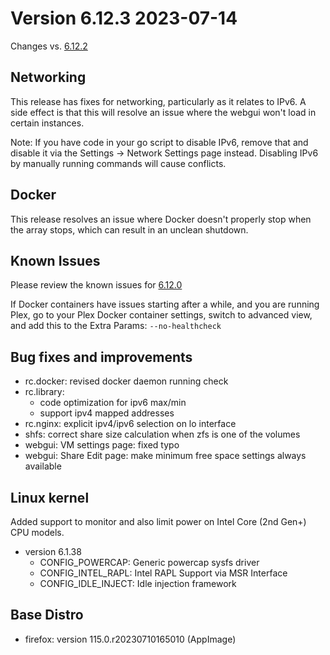 # Version 6.12.3 2023-07-14

Changes vs. [6.12.2](6.12.2.md)

## Networking

This release has fixes for networking, particularly as it relates to IPv6. A side effect is that this will resolve an issue where the webgui won't load in certain instances.

Note: If you have code in your go script to disable IPv6, remove that and disable it via the Settings -> Network Settings page instead. Disabling IPv6 by manually running commands will cause conflicts.

## Docker

This release resolves an issue where Docker doesn't properly stop when the array stops, which can result in an unclean shutdown.

## Known Issues

Please review the known issues for [6.12.0](6.12.0#known-issues)

If Docker containers have issues starting after a while, and you are running Plex, go to your Plex Docker container settings, switch to advanced view, and add this to the Extra Params: `--no-healthcheck`

## Bug fixes and improvements

- rc.docker: revised docker daemon running check
- rc.library:
  - code optimization for ipv6 max/min
  - support ipv4 mapped addresses
- rc.nginx: explicit ipv4/ipv6 selection on lo interface
- shfs: correct share size calculation when zfs is one of the volumes
- webgui: VM settings page: fixed typo
- webgui: Share Edit page: make minimum free space settings always available

## Linux kernel

Added support to monitor and also limit power on Intel Core (2nd Gen+) CPU models.

- version 6.1.38
  - CONFIG_POWERCAP: Generic powercap sysfs driver
  - CONFIG_INTEL_RAPL: Intel RAPL Support via MSR Interface
  - CONFIG_IDLE_INJECT: Idle injection framework

## Base Distro

- firefox: version 115.0.r20230710165010 (AppImage)
